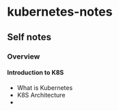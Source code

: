 # kubernetes-notes
Self notes
---
### Overview
#### Introduction to K8S
- What is Kubernetes
- K8S Architecture
- 
